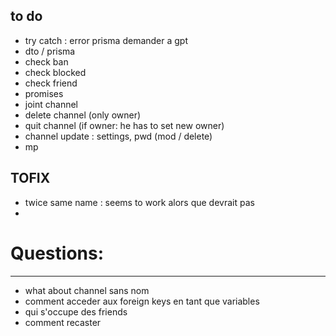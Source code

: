 
## to do
- try catch : error prisma demander a gpt
- dto / prisma
- check ban
- check blocked
- check friend
- promises
- joint channel
- delete channel (only owner)
- quit channel (if owner: he has to set new owner)
- channel update : settings, pwd (mod / delete)
- mp


## TOFIX
- twice same name : seems to work alors que devrait pas 
- 

# Questions:
___

- what about channel sans nom
- comment acceder aux foreign keys en tant que variables
- qui s'occupe des friends
- comment recaster

